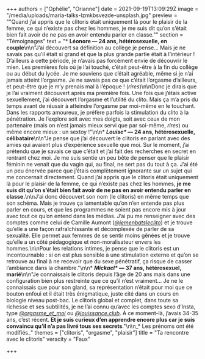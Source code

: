 +++
authors = ["Ophélie", "Orianne"]
date = 2021-09-19T13:09:29Z
image = "/media/uploads/maria-talks-lzmkbsvezde-unsplash.jpg"
preview = "\"Quand j’ai appris que le clitoris était uniquement là pour le plaisir de la femme, ce qui n’existe pas chez les hommes, je me suis dit qu’on s’était bien fait avoir de ne pas en avoir entendu parler en classe.\""
section = "Témoignages"
text = "* **Léonore&nbsp;&mdash;&nbsp;24 ans, hétérosexuelle, en couple**\n\n\"J’ai découvert sa définition au collège je pense… Mais je ne savais pas qu’il était si grand et que la plus grande partie était à l’intérieur&nbsp;! D’ailleurs à cette période, je n’avais pas forcément envie de découvrir le mien. Les premières fois où je l’ai touché, c’était peut-être à la fin du collège ou au début du lycée. Je me souviens que c’était agréable, même si je n’ai jamais atteint l’orgasme. Je ne savais pas ce que c’était l’orgasme d’ailleurs, et peut-être que je m’y prenais mal à l’époque&nbsp;! (_rires_)\n\nDonc je dirais que je l’ai vraiment découvert après ma première fois. Une fois que j’étais active sexuellement, j’ai découvert l’orgasme et l’utilité du clito. Mais ça m’a pris du temps avant de réussir à atteindre l’orgasme par moi-même en le touchant. Dans les rapports amoureux, je préfère parfois la stimulation du clito à la pénétration. Je l’explore soit avec mes doigts, soit avec ceux de mon partenaire (mais on n’est jamais mieux servi que par soi-même, _rires_) ou même encore mieux&nbsp;: un sextoy&nbsp;!\"\n\n* ___Louise*_&nbsp;&mdash;&nbsp;24 ans, hétérosexuelle, célibataire__\n\n\"Je pense que j’ai découvert le clitoris en parlant avec des amies qui avaient plus d’expérience sexuelle que moi. Sur le moment, j’ai prétendu que je savais ce que c’était et j’ai fait des recherches en secret en rentrant chez moi. Je me suis sentie un peu bête de penser que le plaisir féminin ne venait que du vagin qui, au final, ne sert pas du tout à ça. J’ai été un peu énervée parce que j’étais complètement ignorante sur un sujet qui me concernait directement. Quand j’ai appris que le clitoris était uniquement là pour le plaisir de la femme, ce qui n’existe pas chez les hommes, **je me suis dit qu’on s’était bien fait avoir de ne pas en avoir entendu parler en classe.**\n\nJ’ai donc découvert son nom (le clitoris) en même temps que son schéma. Mais je trouve ça lamentable qu’on n’en entende pas plus parler en cours, et que les programmes ne soient pas encore mis à jour avec tout ce qu’on entend dans les médias. J’ai pu me renseigner avec des comptes comme celui de Camille Aumont ([_@jemenbatsleclito_](https://www.instagram.com/jemenbatsleclito/)) et je trouve qu’elle a une façon rafraîchissante et décomplexée de parler de sa sexualité. Elle permet aux femmes de se sentir moins gênées et je trouve qu’elle a un côté pédagogique et non-moralisateur envers les hommes.\n\nPour les relations intimes, je pense que le clitoris est un incontournable&nbsp;: si on est plus sensible à une stimulation externe et qu’on se retrouve au final à ne recevoir que du sexe pénétratif, ça risque de casser l’ambiance dans la chambre.\"\n\n* ___Mickael*_&nbsp;&mdash;&nbsp;37 ans, hétérosexuel, marié__\n\n\"Je connaissais le clitoris depuis l’âge de 20 ans mais dans une configuration bien plus restreinte que ce qu’il n’est vraiment… Je ne le connaissais que pour son gland, sa représentation n’était pour moi que ce bouton enfoui et il était très énigmatique, juste cité dans un cours en biologie niveau post-bac. Le clitoris global et complet, dans toute sa richesse et ses subtilités, je ne l’ai connu qu’avec les comptes sexo d’Insta, type [_@orgasme_et_moi_](https://www.instagram.com/orgasme_et_moi/) ou [_@jouissance.club_](https://www.instagram.com/jouissance.club/). À ce moment-là, j’avais 34-35 ans, c’est récent. **Et je suis curieux d’en apprendre encore plus car je suis convaincu qu’il n’a pas livré tous ses secrets**.\"\n\n_* Les prénoms ont été modifiés_"
themes = ["clitoris", "orgasme", "plaisir"]
title = "Ta rencontre avec le clitoris"
veracity = "Faux"

+++
